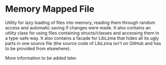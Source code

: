 # Memory Mapped File
Utility for lazy loading of files into memory, reading them through random access and automatic saving if changes were made. It also contains an utility class for using files containing structs/classes and accessing them in a type-safe way. It also contains a facade for LibLzma that hides all its ugly parts in one source file (the source code of LibLzma isn't on GitHub and has to be provided from elsewhere).

More information to be added later.
